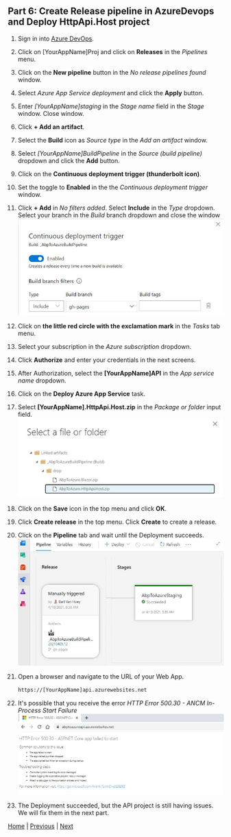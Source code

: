## Part 6: Create Release pipeline in AzureDevops and Deploy HttpApi.Host project

1. Sign in into [Azure DevOps](https://azure.microsoft.com/en-us/services/devops/").

2. Click on [YourAppName]Proj and click on **Releases** in the *Pipelines* menu.

3. Click on the **New pipeline** button in the *No release pipelines found* window.

4. Select *Azure App Service deployment* and click the **Apply** button.

5. Enter *[YourAppName]staging* in the *Stage name* field in the *Stage* window. Close window.

6. Click **+ Add an artifact**.

7. Select the **Build** icon as *Source type* in the *Add an artifact* window.

8. Select *[YourAppName]BuildPipeline* in the *Source (build pipeline)* dropdown and click the **Add** button.

9. Click on the **Continuous deployment trigger (thunderbolt icon)**.

10. Set the toggle to **Enabled** in the the *Continuous deployment trigger* window.

11. Click **+ Add** in *No filters added*. Select **Include** in the *Type* dropdown.
    Select your branch in the *Build* branch dropdown and close the window
    ![Continuous deployment trigger window](Images/continuous_deployment_trigger.jpg)

12. Click on **the little red circle with the exclamation mark** in the *Tasks* tab menu.

13. Select your subscription in the *Azure subscription* dropdown.

14. Click **Authorize** and enter your credentials in the next screens.  

15. After Authorization, select the **[YourAppName]API** in the *App service name* dropdown.

16. Click on the **Deploy Azure App Service** task.

17. Select **[YourAppName].HttpApi.Host.zip** in the *Package or folder* input field.
   ![Select a file or folder window](Images/select_api_zip_in_drop_folder.jpg)

18. Click on the **Save** icon in the top menu and click **OK**.

19. Click **Create release** in the top menu. Click **Create** to create a release.

20. Click on the **Pipeline** tab and wait until the Deployment succeeds.
   ![Release API succeeded](Images/release_api_staging_succeeded.jpg)

21. Open a browser and navigate to the URL of your Web App.

    ```html
    https://[YourAppName]api.azurewebsites.net
    ```

22. It's possible that you receive the error *HTTP Error 500.30 - ANCM In-Process Start Failure*
    ![HTTP Error 500.30 - ANCM In-Process Start Failure](Images/HTTP_Error_500.30_ANCM_In_Process_Start_Failure.jpg)

23. The Deployment succeeded, but the API project is still having issues. We will fix them in the next part.

[Home](./../../README.md) | [Previous](Tutorial/../../Part5/Part5.md) | [Next](Tutorial/../../Part7/Part7.md)
